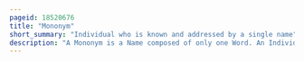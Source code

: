 ```yaml
---
pageid: 18520676
title: "Mononym"
short_summary: "Individual who is known and addressed by a single name"
description: "A Mononym is a Name composed of only one Word. An Individual who is known and addressed by a Mononym is a mononymous Person."
---
```

